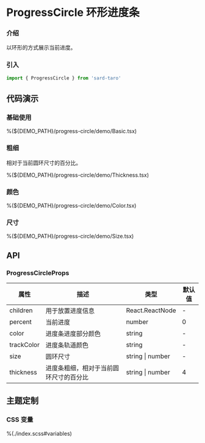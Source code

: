 # ProgressCircle 环形进度条

### 介绍

以环形的方式展示当前进度。

### 引入

```js
import { ProgressCircle } from 'sard-taro'
```

## 代码演示

### 基础使用

%(${DEMO_PATH}/progress-circle/demo/Basic.tsx)

### 粗细

相对于当前圆环尺寸的百分比。

%(${DEMO_PATH}/progress-circle/demo/Thickness.tsx)

### 颜色

%(${DEMO_PATH}/progress-circle/demo/Color.tsx)

### 尺寸

%(${DEMO_PATH}/progress-circle/demo/Size.tsx)

## API

### ProgressCircleProps

| 属性       | 描述                                   | 类型             | 默认值 |
| ---------- | -------------------------------------- | ---------------- | ------ |
| children   | 用于放置进度信息                       | React.ReactNode  | -      |
| percent    | 当前进度                               | number           | 0      |
| color      | 进度条进度部分颜色                     | string           | -      |
| trackColor | 进度条轨道颜色                         | string           | -      |
| size       | 圆环尺寸                               | string \| number | -      |
| thickness  | 进度条粗细，相对于当前圆环尺寸的百分比 | string \| number | 4      |

## 主题定制

### CSS 变量

%(./index.scss#variables)
